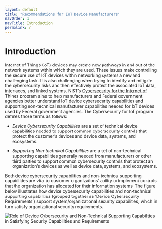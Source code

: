 ```yaml
---
layout: default
title: "Recommendations for IoT Device Manufacturers"
navOrder: 1
navTitle: Introduction
permalink: /
---
```


# Introduction
Internet of Things (IoT) devices may create new pathways in and out of the network systems within which they are used. These issues make controlling the secure use of IoT devices within networking systems a new and challenging task. It is also challenging when trying to identify and mitigate the cybersecurity risks and then effectively protect the associated IoT data, interfaces, and linked systems. NIST’s [Cybersecurity for the Internet of Things](https://www.nist.gov/programs-projects/nist-cybersecurity-iot-program) program aims to help manufacturers and Federal government agencies better understand IoT device cybersecurity capabilities and supporting non-technical manufacturer capabilities needed for IoT devices used by Federal government agencies. The Cybersecurity for IoT program defines those terms as follows:

* _Device Cybersecurity Capabilities_ are a set of technical device capabilities needed to support common cybersecurity controls that protect the customer’s devices and device data, systems, and ecosystems.

* _Supporting Non-technical Capabilities_ are a set of non-technical supporting capabilities generally needed from manufacturers or other third parties to support common cybersecurity controls that protect an organization’s devices as well as device data, systems, and ecosystems. 

Both device cybersecurity capabilities and non-technical supporting capabilities are vital to customer organizations’ ability to implement controls that the organization has allocated for their information systems. The figure below illustrates how device cybersecurity capabilities and non-technical supporting capabilities (grouped together as ‘Device Cybersecurity Requirements’) support system/organizational security capabilities, which in turn satisfy organizational security requirements.

![Role of Device Cybersecurity and Non-Technical Supporting Capabilities in Satisfying Security Capabilities and Requirements](sp800-213fig3.png)
